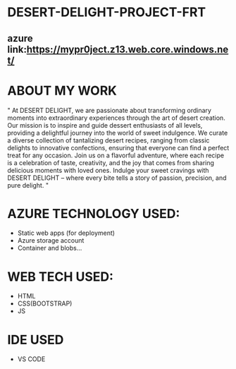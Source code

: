 # DESERT-DELIGHT-PROJECT-FRT

## azure link:https://mypr0ject.z13.web.core.windows.net/

# ABOUT MY WORK
" At DESERT DELIGHT, we are passionate about transforming ordinary moments into extraordinary experiences through the art of desert creation. Our mission is to inspire and guide dessert enthusiasts of all levels, providing a delightful journey into the world of sweet indulgence. We curate a diverse collection of tantalizing desert recipes, ranging from classic delights to innovative confections, ensuring that everyone can find a perfect treat for any occasion. Join us on a flavorful adventure, where each recipe is a celebration of taste, creativity, and the joy that comes from sharing delicious moments with loved ones. Indulge your sweet cravings with DESERT DELIGHT – where every bite tells a story of passion, precision, and pure delight. "

# AZURE TECHNOLOGY USED:
-  Static web apps (for deployment)
-  Azure storage account
- Container and blobs...

# WEB TECH USED:
-  HTML
-  CSS(BOOTSTRAP)
-  JS

# IDE USED

- VS CODE





